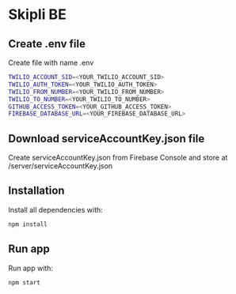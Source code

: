 # Skipli BE

## Create .env file
Create file with name .env

```bash
TWILIO_ACCOUNT_SID=<YOUR_TWILIO_ACCOUNT_SID>
TWILIO_AUTH_TOKEN=<YOUR_TWILIO_AUTH_TOKEN>
TWILIO_FROM_NUMBER=<YOUR_TWILIO_FROM_NUMBER>
TWILIO_TO_NUMBER=<YOUR_TWILIO_TO_NUMBER>
GITHUB_ACCESS_TOKEN=<YOUR_GITHUB_ACCESS_TOKEN>
FIREBASE_DATABASE_URL=<YOUR_FIREBASE_DATABASE_URL>
```
## Download serviceAccountKey.json file
Create serviceAccountKey.json from Firebase Console and store at /server/serviceAccountKey.json

## Installation

Install all dependencies with:

```bash
npm install
```

## Run app

Run app with:

```bash
npm start
